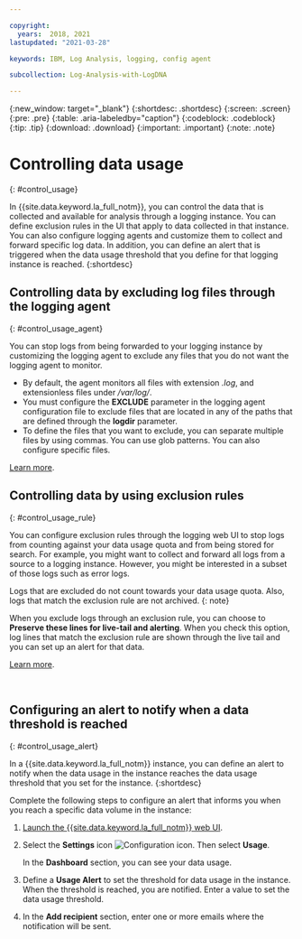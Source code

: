 ```yaml
---

copyright:
  years:  2018, 2021
lastupdated: "2021-03-28"

keywords: IBM, Log Analysis, logging, config agent

subcollection: Log-Analysis-with-LogDNA

---
```


{:new_window: target="_blank"}
{:shortdesc: .shortdesc}
{:screen: .screen}
{:pre: .pre}
{:table: .aria-labeledby="caption"}
{:codeblock: .codeblock}
{:tip: .tip}
{:download: .download}
{:important: .important}
{:note: .note}


# Controlling data usage
{: #control_usage}

In {{site.data.keyword.la_full_notm}}, you can control the data that is collected and available for analysis through a logging instance. You can define exclusion rules in the UI that apply to data collected in that instance. You can also configure logging agents and customize them to collect and forward specific log data. In addition, you can define an alert that is triggered when the data usage threshold that you define for that logging instance is reached.
{:shortdesc}


## Controlling data by excluding log files through the logging agent
{: #control_usage_agent}

You can stop logs from being forwarded to your logging instance by customizing the logging agent to exclude any files that you do not want the logging agent to monitor. 

* By default, the agent monitors all files with extension *.log*,  and extensionless files under */var/log/*.
* You must configure the **EXCLUDE** parameter in the logging agent configuration file to exclude files that are located in any of the paths that are defined through the **logdir** parameter. 
* To define the files that you want to exclude, you can separate multiple files by using commas. You can use glob patterns. You can also configure specific files.

[Learn more](/docs/Log-Analysis-with-LogDNA?topic=Log-Analysis-with-LogDNA-exclude_logs_from_agent).



## Controlling data by using exclusion rules
{: #control_usage_rule}

You can configure exclusion rules through the logging web UI to stop logs from counting against your data usage quota and from being stored for search. For example, you might want to collect and forward all logs from a source to a logging instance. However, you might be interested in a subset of those logs such as error logs. 

Logs that are excluded do not count towards your data usage quota. Also, logs that match the exclusion rule are not archived.
{: note}

When you exclude logs through an exclusion rule, you can choose to **Preserve these lines for live-tail and alerting**. When you check this option, log lines that match the exclusion rule are shown through the live tail and you can set up an alert for that data.

[Learn more](/docs/Log-Analysis-with-LogDNA?topic=Log-Analysis-with-LogDNA-exclusion_rules).

​


## Configuring an alert to notify when a data threshold is reached
{: #control_usage_alert}

In a {{site.data.keyword.la_full_notm}} instance, you can define an alert to notify when the data usage in the instance reaches the data usage threshold that you set for the instance.
{:shortdesc}

Complete the following steps to configure an alert that informs you when you reach a specific data volume in the instance:

1. [Launch the {{site.data.keyword.la_full_notm}} web UI](/docs/Log-Analysis-with-LogDNA?topic=Log-Analysis-with-LogDNA-view_logs#view_logs_step2).

2. Select the **Settings** icon ![Configuration icon](../images/admin.png "Admin icon"). Then select **Usage**.

    In the **Dashboard** section, you can see your data usage.

3. Define a **Usage Alert** to set the threshold for data usage in the instance. When the threshold is reached, you are notified. Enter a value to set the data usage threshold.

4. In the **Add recipient** section, enter one or more emails where the notification will be sent.



